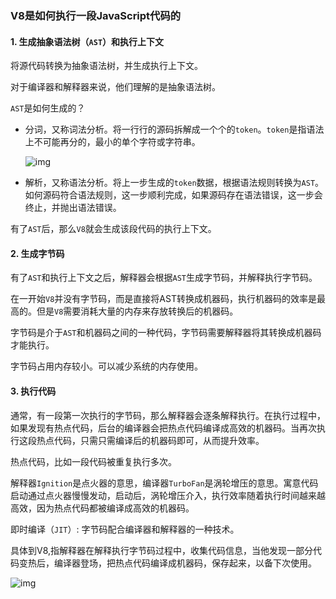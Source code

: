 ### V8是如何执行一段JavaScript代码的

#### 1. 生成抽象语法树（`AST`）和执行上下文

将源代码转换为抽象语法树，并生成执行上下文。

对于编译器和解释器来说，他们理解的是抽象语法树。

`AST`是如何生成的？

+ 分词，又称词法分析。将一行行的源码拆解成一个个的`token`。`token`是指语法上不可能再分的，最小的单个字符或字符串。

  ![img](https://static001.geekbang.org/resource/image/83/f5/838028071f63a132cc8b27b23960e5f5.png)

+ 解析，又称语法分析。将上一步生成的`token`数据，根据语法规则转换为`AST`。如何源码符合语法规则，这一步顺利完成，如果源码存在语法错误，这一步会终止，并抛出语法错误。

有了`AST`后，那么`V8`就会生成该段代码的执行上下文。

#### 2. 生成字节码

有了`AST`和执行上下文之后，解释器会根据`AST`生成字节码，并解释执行字节码。

在一开始`V8`并没有字节码，而是直接将AST转换成机器码，执行机器码的效率是最高的。但是`V8`需要消耗大量的内存来存放转换后的机器码。

字节码是介于`AST`和机器码之间的一种代码，字节码需要解释器将其转换成机器码才能执行。

字节码占用内存较小。可以减少系统的内存使用。

#### 3. 执行代码

通常，有一段第一次执行的字节码，那么解释器会逐条解释执行。在执行过程中，如果发现有热点代码，后台的编译器会把热点代码编译成高效的机器码。当再次执行这段热点代码，只需只需编译后的机器码即可，从而提升效率。

热点代码，比如一段代码被重复执行多次。

解释器`Ignition`是点火器的意思，编译器`TurboFan`是涡轮增压的意思。寓意代码启动通过点火器慢慢发动，启动后，涡轮增压介入，执行效率随着执行时间越来越高效，因为热点代码都被编译成高效的机器码。

即时编译（`JIT`）: 字节码配合编译器和解释器的一种技术。

具体到V8,指解释器在解释执行字节码过程中，收集代码信息，当他发现一部分代码变热后，编译器登场，把热点代码编译成机器码，保存起来，以备下次使用。

![img](https://static001.geekbang.org/resource/image/66/8a/662413313149f66fe0880113cb6ab98a.png)